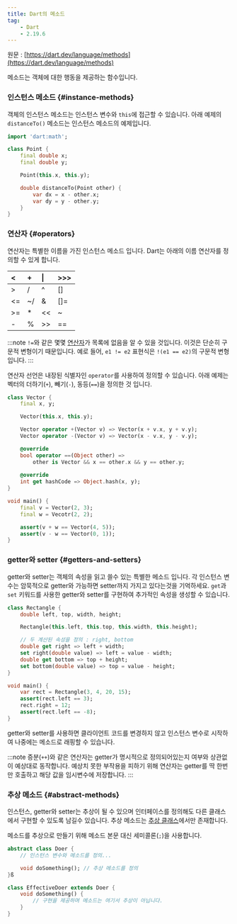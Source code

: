 ```yaml
---
title: Dart의 메소드
tag:
    - Dart
    - 2.19.6
---
```


원문 : [https://dart.dev/language/methods](https://dart.dev/language/methods)

메소드는 객체에 대한 행동을 제공하는 함수입니다.

### 인스턴스 메소드 {#instance-methods}

객체의 인스턴스 메소드는 인스턴스 변수와 `this`에 접근할 수 있습니다.
아래 예제의 `distanceTo()` 메소드는 인스턴스 메소드의 예제입니다.

```dart
import 'dart:math';

class Point {
    final double x;
    final double y;

    Point(this.x, this.y);

    double distanceTo(Point other) {
        var dx = x - other.x;
        var dy = y - other.y;
    }
}
```

### 연산자 {#operators}

연산자는 특별한 이름을 가진 인스턴스 메소드 입니다.
Dart는 아래의 이름 연산자를 정의할 수 있게 합니다.

| < | + | \| | >>> |
| :- | :- | :- | :- |
| > | / | ^ | [] |
| <= | ~/ | & | []= |
| >= | * | << | ~ |
| - | % | >> | == |

:::note
`!=`와 같은 몇몇 [연산자](operators.md)가 목록에 없음을 알 수 있을 것입니다.
이것은 단순히 구문적 변형이기 때문입니다.
예로 들어, `e1 != e2` 표현식은 `!(e1 == e2)`의 구문적 변형입니다.
:::

연산자 선언은 내장된 식별자인 `operator`를 사용하여 정의할 수 있습니다.
아래 예제는 벡터의 더하기(`+`), 빼기(`-`), 동등(`==`)을 정의한 것 입니다.

```dart
class Vector {
    final x, y;

    Vector(this.x, this.y);

    Vector operator +(Vector v) => Vector(x + v.x, y + v.y);
    Vector operator -(Vector v) => Vector(x - v.x, y - v.y);

    @override
    bool operator ==(Object other) =>
        other is Vector && x == other.x && y == other.y;
    
    @override
    int get hashCode => Object.hash(x, y);
}

void main() {
    final v = Vector(2, 3);
    final w = Vecotr(2, 2);

    assert(v + w == Vector(4, 5));
    assert(v - w == Vector(0, 1));
}
```

### getter와 setter {#getters-and-setters}

getter와 setter는 객체의 속성을 읽고 쓸수 있는 특별한 메소드 입니다.
각 인스턴스 변수는 암묵적으로 getter와 가능하면 setter까지 가지고 있다는것을 기억하세요.
`get`과 `set` 키워드를 사용한 getter와 setter를 구현하여 추가적인 속성을 생성할 수 있습니다.

```dart
class Rectangle {
    double left, top, width, height;

    Rectangle(this.left, this.top, this.width, this.height);

    // 두 계산된 속성을 정의 : right, bottom
    double get right => left + width;
    set right(double value) => left = value - width;
    double get bottom => top + height;
    set bottom(double value) => top = value - height;
}

void main() {
    var rect = Rectangle(3, 4, 20, 15);
    assert(rect.left == 3);
    rect.right = 12;
    assert(rect.left == -8);
}
```

getter와 setter를 사용하면 클라이언트 코드를 변경하지 않고 인스턴스 변수로 시작하여 나중에는 메소드로 래핑할 수 있습니다.

:::note
증분(`++`)와 같은 연산자는 getter가 명시적으로 정의되어있는지 여부와 상관없이 예상대로 동작합니다.
예상치 못한 부작용을 피하기 위해 연산자는 getter를 딱 한번만 호출하고 해당 값을 임시변수에 저장합니다.
:::

### 추상 메소드 {#abstract-methods}

인스턴스, getter와 setter는 추상이 될 수 있으며 인터페이스를 정의해도 다른 클래스에서 구현할 수 있도록 남길수 있습니다.
추상 메소드는 [추상 클래스](classes.md#abstract-classes)에서만 존재합니다.

메소드를 추상으로 만들기 위해 메소드 본문 대신 세미콜론(`;`)을 사용합니다.

```dart
abstract class Doer {
    // 인스턴스 변수와 메소드를 정의...

    void doSomething(); // 추상 메소드를 정의
}ß

class EffectiveDoer extends Doer {
    void doSomething() {
        // 구현을 제공하며 메소드는 여기서 추상이 아닙니다.
    }
}
```

<AdsenseB />